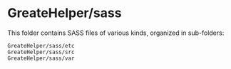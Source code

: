# GreateHelper/sass

This folder contains SASS files of various kinds, organized in sub-folders:

    GreateHelper/sass/etc
    GreateHelper/sass/src
    GreateHelper/sass/var
